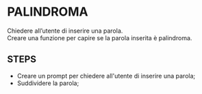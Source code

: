 PALINDROMA
=======

Chiedere all’utente di inserire una parola. <br>
Creare una funzione per capire se la parola inserita è palindroma.

## STEPS

- Creare un prompt per chiedere all'utente di inserire una parola;
- Suddividere la parola;



